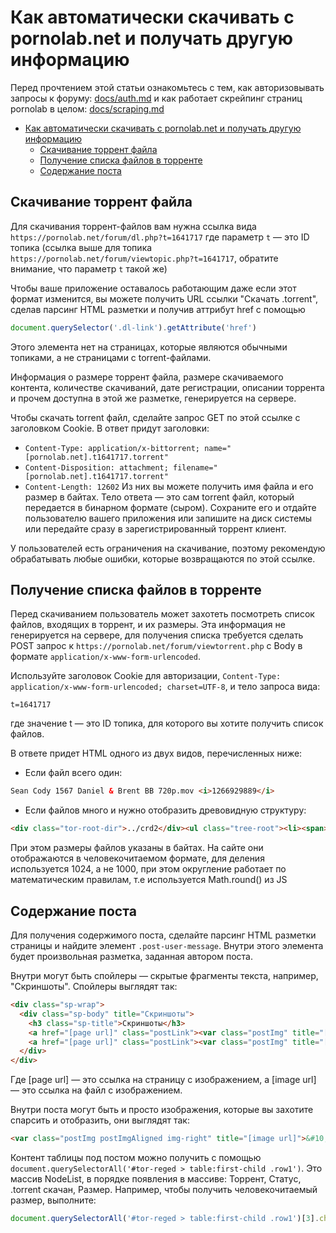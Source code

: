 # Как автоматически скачивать с pornolab.net и получать другую информацию

Перед прочтением этой статьи ознакомьтесь с тем, как авторизовывать запросы к форуму: [docs/auth.md](./auth.md) и как работает скрейпинг страниц pornolab в целом: [docs/scraping.md](./scraping.md)

- [Как автоматически скачивать с pornolab.net и получать другую информацию](#как-автоматически-скачивать-с-pornolabnet-и-получать-другую-информацию)
  - [Скачивание торрент файла](#скачивание-торрент-файла)
  - [Получение списка файлов в торренте](#получение-списка-файлов-в-торренте)
  - [Содержание поста](#содержание-поста)

## Скачивание торрент файла

Для скачивания торрент-файлов вам нужна ссылка вида `https://pornolab.net/forum/dl.php?t=1641717` где параметр `t` — это ID топика (ссылка выше для топика `https://pornolab.net/forum/viewtopic.php?t=1641717`, обратите внимание, что параметр `t` такой же)

Чтобы ваше приложение оставалось работающим даже если этот формат изменится, вы можете получить URL ссылки "Скачать .torrent", сделав парсинг HTML разметки и получив аттрибут href с помощью 
```js
document.querySelector('.dl-link').getAttribute('href')
```
Этого элемента нет на страницах, которые являются обычными топиками, а не страницами с torrent-файлами.

Информация о размере торрент файла, размере скачиваемого контента, количестве скачиваний, дате регистрации, описании торрента и прочем доступна в этой же разметке, генерируется на сервере.

Чтобы скачать torrent файл, сделайте запрос GET по этой ссылке с заголовком Cookie. В ответ придут заголовки:
- `Content-Type: application/x-bittorrent; name="[pornolab.net].t1641717.torrent"`
- `Content-Disposition: attachment; filename="[pornolab.net].t1641717.torrent"`
- `Content-Length: 12602`
Из них вы можете получить имя файла и его размер в байтах.
Тело ответа — это сам torrent файл, который передается в бинарном формате (сыром). Сохраните его и отдайте пользователю вашего приложения или запишите на диск системы или передайте сразу в зарегистрированный торрент клиент.

У пользователей есть ограничения на скачивание, поэтому рекомендую обрабатывать любые ошибки, которые возвращаются по этой ссылке.

## Получение списка файлов в торренте

Перед скачиванием пользователь может захотеть посмотреть список файлов, входящих в торрент, и их размеры. Эта информация не генерируется на сервере, для получения списка требуется сделать POST запрос к `https://pornolab.net/forum/viewtorrent.php` с Body в формате `application/x-www-form-urlencoded`.

Используйте заголовок Cookie для авторизации, `Content-Type: application/x-www-form-urlencoded; charset=UTF-8`, и тело запроса вида:
```
t=1641717
```
где значение t — это ID топика, для которого вы хотите получить список файлов.

В ответе придет HTML одного из двух видов, перечисленных ниже:

- Если файл всего один:
```html
Sean Cody 1567 Daniel & Brent BB 720p.mov <i>1266929889</i>
```
- Если файлов много и нужно отобразить древовидную структуру:
```html
<div class="tor-root-dir">../crd2</div><ul class="tree-root"><li><span>Crazydoctor57-720x576-end.avi <i>376309158</i></span></li><li><span>Crazydoctor47-720x576-end.avi <i>354049950</i></span></li><li><span>Crazydoctor58-720x576-end.avi <i>351543090</i></span></li><li><span>Crazydoctor59-720x576-end.avi <i>344038476</i></span></li><li><span>Crazydoctor25-720x576-end.avi <i>308798070</i></span></li><li><span>Crazydoctor49-720x576-end.avi <i>305511938</i></span></li><li><span>Crazydoctor53-720x576-end.avi <i>299710518</i></span></li><li><span>Crazydoctor50-720x576-end.avi <i>279122144</i></span></li><li><span>Crazydoctor56-720x576-end.avi <i>279115410</i></span></li><li><span>Crazydoctor48-720x576-end.avi <i>272551508</i></span></li><li><span>Crazydoctor46-720x576-end.avi <i>251476858</i></span></li><li><span>Crazydoctor67-720x576-end.wmv <i>217972477</i></span></li><li><span>Crazydoctor66-720x576-end.wmv <i>213892339</i></span></li><li><span>Crazydoctor43-720x576-end.avi <i>209794370</i></span></li><li><span>Crazydoctor74-720x576-end.wmv <i>192419655</i></span></li><li><span>Crazydoctor69-720x576-end.wmv <i>191827637</i></span></li><li><span>Crazydoctor26-720x576-end.avi <i>160648546</i></span></li><li><span>Crazydoctor44-720x576-end.avi <i>151218358</i></span></li><li><span>Crazydoctor42-720x576-end.avi <i>126949360</i></span></li></ul>
```

При этом размеры файлов указаны в байтах. На сайте они отображаются в человекочитаемом формате, для деления используется 1024, а не 1000, при этом округление работает по математическим правилам, т.е используется Math.round() из JS

## Содержание поста

Для получения содержимого поста, сделайте парсинг HTML разметки страницы и найдите элемент `.post-user-message`. Внутри этого элемента будет произвольная разметка, заданная автором поста.

Внутри могут быть спойлеры — скрытые фрагменты текста, например, "Скриншоты". Спойлеры выглядят так:
```html
<div class="sp-wrap">
  <div class="sp-body" title="Скриншоты">
    <h3 class="sp-title">Скриншоты</h3>
    <a href="[page url]" class="postLink"><var class="postImg" title="[image url]">&#10;</var></a>
    <a href="[page url]" class="postLink"><var class="postImg" title="[image url]">&#10;</var></a>
  </div>
</div>
```
Где [page url] — это ссылка на страницу с изображением, а [image url] — это ссылка на файл с изображением.

Внутри поста могут быть и просто изображения, которые вы захотите спарсить и отобразить, они выглядят так:
```html
<var class="postImg postImgAligned img-right" title="[image url]">&#10;</var>
```

Контент таблицы под постом можно получить с помощью `document.querySelectorAll('#tor-reged > table:first-child .row1')`. Это массив NodeList, в порядке появления в массиве: Торрент, Статус, .torrent скачан, Размер. Например, чтобы получить человекочитаемый размер, выполните:
```js
document.querySelectorAll('#tor-reged > table:first-child .row1')[3].children[1].textContent
```